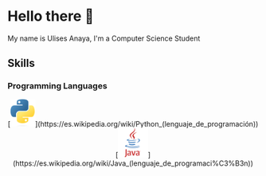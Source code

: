# Hello there 👋

<!--
**ulisessap/ulisessap** is a ✨ _special_ ✨ repository because its `README.md` (this file) appears on your GitHub profile.

Here are some ideas to get you started:

- 🔭 I’m currently working on ...
- 🌱 I’m currently learning ...
- 👯 I’m looking to collaborate on ...
- 🤔 I’m looking for help with ...
- 💬 Ask me about ...
- 📫 How to reach me: ...
- 😄 Pronouns: ...
- ⚡ Fun fact: ...
-->
My name is Ulises Anaya, I'm a Computer Science Student
## Skills 
### Programming Languages
<div align="center">
  [<img src="images/python_logo.png" width="50"/>](https://es.wikipedia.org/wiki/Python_(lenguaje_de_programación))
  [<img src="images/java_logo.png" width="60"/>](https://es.wikipedia.org/wiki/Java_(lenguaje_de_programaci%C3%B3n))
</div>







